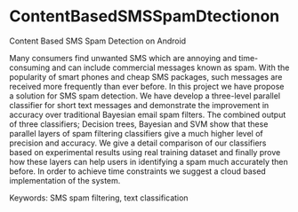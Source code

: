 # ContentBasedSMSSpamDtectionon
Content Based SMS Spam Detection on Android

Many consumers find unwanted SMS which are annoying and time-consuming and can include commercial messages known as spam. With the popularity of smart phones and cheap SMS packages, such messages are received more frequently than ever before. 
In this project we have propose a solution for SMS spam detection. We have develop a three-level parallel classifier for short text messages and demonstrate the improvement in accuracy over traditional Bayesian email spam filters. 
The combined output of three classifiers; Decision trees, Bayesian and SVM show that these parallel layers of spam filtering classifiers give a much higher level of precision and accuracy.
We give a detail comparison of our classifiers based on experimental results using real training dataset and finally prove how these layers can help users in identifying a spam much accurately then before. 
In order to achieve time constraints we suggest a cloud based implementation of the system.   

Keywords: SMS spam filtering, text classification
